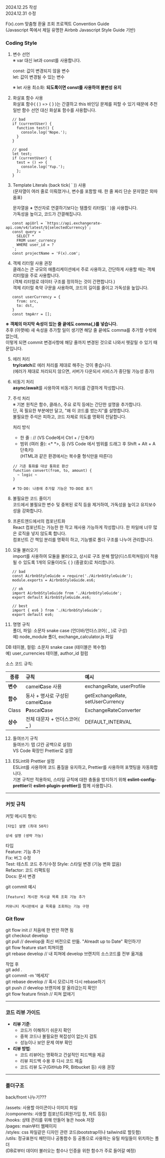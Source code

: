 2024.12.25 작성  
2024.12.31 수정  
  
F(x).com 맞춤형 환율 조회 프로젝트 Convention Guide  
(Javascript 쪽에서 제일 유명한 Airbnb Javascript Style Guide 기반)  
  
  
### Coding Style  
  
1. 변수 선언  
   ※ var 대신 let과 const를 사용합니다.  
  
   const: 값이 변경되지 않을 변수  
   let: 값이 변경될 수 있는 변수  
  
   ※ let 사용 최소화: **되도록이면 const를 사용하여 불변성 유지**  
  
2. 화살표 함수 사용  
   화살표 함수( ( ) => { } )는 간결하고 this 바인딩 문제를 피할 수 있기 때문에 추천  
   일반 함수 선언 대신 화살표 함수를 사용합니다.  
  
```  
   // bad  
   if (currentUser) {  
     function test() {  
       console.log('Nope.');  
     }  
   }
  
   // good  
   let test;  
   if (currentUser) {  
     test = () => {  
       console.log('Yup.');  
     };  
   }  
```  
  
3. Template Literals (back tick( ` )) 사용  
   (문자열이 여러 줄로 이뤄졌거나, 변수를 포함할 때. 한 줄 짜리 단순 문자열은 외따옴표)  
  
   문자열을 **+** 연산자로 연결하기보다는 템플릿 리터럴( ` )을 사용합니다.  
   가독성을 높이고, 코드가 간결해집니다.  
  
```
   const apiUrl = `https://api.exchangerate-api.com/v4/latest/${selectedCurrency}`;
   const query = `
     SELECT *
     FROM user_currency
     WHERE user_id = ?
   `;
   const projectName = 'F(x).com';
```
  
4. 객체 리터럴 사용 권장  
   클래스는 큰 규모의 애플리케이션에서 주로 사용하고, 간단하게 사용할 때는 객체 리터럴을 주로 사용합니다.  
   (객체 리터럴로 데이터 구조를 정의하는 것이 간편합니다.)  
   객체 리터럴 축약 구문을 사용하여, 코드의 길이를 줄이고 가독성을 높입니다.  
```
   const userCurrency = {
     from: src,
     to: dst,
   }
   const tmpArr = [];
```  
   **※ 객체의 마지막 속성이 있는 줄 끝에도 comma(,)를 넣습니다.**  
   추후 (아랫에) 새 속성을 추가할 일이 생기면 해당 줄 끝에도 comma를 추가할 수밖에 없는데,  
   이렇게 되면 commit 변경사항에 해당 줄까지 변경된 것으로 나와서 헷갈릴 수 있기 때문입니다.  
  
5. 에러 처리  
   **try/catch**로 에러 처리를 제대로 해주는 것이 좋습니다.  
   (에러가 제대로 처리되지 않으면, 서버가 다운되서 서비스가 중단될 가능성 증가)  
  
6. 비동기 처리  
   **async/await**를 사용하여 비동기 처리를 간결하게 작성합니다.
  
7. 주석 처리  
   ※ 기본 원칙은 함수, 클래스, 주요 로직 등에는 간단한 설명을 추가합니다.  
   단, 꼭 필요한 부분에만 달고, "왜 이 코드를 썼는지"를 설명합니다.  
   불필요한 주석은 피하고, 코드 자체로 의도를 명확히 전달합니다.  
  
   처리 방식  
   * 한 줄 : // (VS Code에서 Ctrl + / 단축키)  
   * 범위 (여러 줄): <* *>, <!-- --> 등 (VS Code 에서 범위를 드래그 후 Shift + Alt + A 단축키)  
   (HTML과 같은 환경에서는 복수줄 형식만을 따른다)  
  
   ```
   // 기준 통화를 대상 통화로 환산
   function convert(from, to, amount) {
     ~ logic ~
   }

   # TO-DO: 나중에 추가할 기능은 TO-DO로 표기
   ```
  
8. 불필요한 코드 줄이기  
   코드에서 불필요한 변수 및 중복된 로직 등을 제거하여, 가독성을 높이고 유지보수성을 강화합니다.  
  
9. 프론트엔드에서의 컴포넌트화  
   React 컴포넌트는 가능한 한 작고 재사용 가능하게 작성합니다. 한 파일에 너무 많은 로직을 넣지 않도록 합니다.  
   컴포넌트 간 책임 분리를 명확히 하고, 기능별로 폴더 구조를 나누어 관리합니다.  
  
10. 모듈 불러오기  
   import를 사용하여 모듈을 불러오고, 상시로 구조 분해 할당(디스트럭쳐링)이 적용될 수 있도록 1개의 모듈이라도 { } (중괄호)로 처리합니다.  
  
```
   // bad  
   const AirbnbStyleGuide = require('./AirbnbStyleGuide');  
   module.exports = AirbnbStyleGuide.es6;  
  
   // ok  
   import AirbnbStyleGuide from './AirbnbStyleGuide';  
   export default AirbnbStyleGuide.es6;  
  
   // best  
   import { es6 } from './AirbnbStyleGuide';  
   export default es6;  
```
  
11. 명명 규칙  
   폴더, 파일:  소문자 snake case (언더바/언더스코어( _ )로 구성)  
   예) node_module 폴더, exchange_calculator.js 파일
  
   DB 테이블, 컬럼: 소문자 snake case (테이블은 복수형)  
   예) user_currencies 테이블, author_id 컬럼  
  
   소스 코드 규칙:
  
|종류|규칙|예시|
|---|:---|:---|
|**변수**|camel**C**ase 사용| exchangeRate, userProfile|
|**함수**|동사 + 명사로 구성된 camel**C**ase|getExchangeRate, setUserCurrency|
|Class|**P**ascal**C**ase|ExchangeRateConverter|
|**상수**|전체 대문자 + 언더스코어( **_** )|DEFAULT_INTERVAL|
  
12. 들여쓰기 규칙  
   들여쓰기: 탭 (2칸 공백으로 설정)  
   VS Code 확장인 Prettier로 설정  
    
13. ESLint와 Prettier 설정  
   ESLint를 사용하여 코드 품질을 유지하고, Prettier를 사용하여 포맷팅을 자동화합니다.  
   기본 규칙만 적용하되, 스타일 규칙에 대한 충돌을 방지하기 위해 **eslint-config-prettier**와 **eslint-plugin-prettier**를 함께 사용합니다.  

  
***  
  
### 커밋 규칙  
  
   커밋 메시지 형식:  
   ```  
   [타입] 설명 (최대 50자)

   상세 설명 (생략 가능)  
   ```  
  
   타입  
   Feature: 기능 추가  
   Fix: 버그 수정  
   Test: 테스트 코드 추가/수정
   Style: 스타일 변경 (기능 변화 없음)  
   Refactor: 코드 리팩토링  
   Docs: 문서 변경
  
   git commit 예시  
   ```  
   [Feature] 게시판 게시글 목록 조회 기능 추가

   커뮤니티 게시판에서 글 목록을 조회하는 기능 구현    
   ```  
  
  
### Git flow  
   git flow init // 처음에 한 번만 하면 됨  
   git checkout develop  
   git pull // develop을 최신 버전으로 만듦. "Alreadt up to Date" 확인하기!  
   git flow feature start 피쳐이름  
   git rebase develop // 내 피쳐에 develop 브랜치의 소스코드를 전부 옮겨옴  
  
   작업 후  
   git add .  
   git commit -m '메세지'  
   git rebase develop // 혹시 모르니까 다시 rebase하기  
   git push // develop 브랜치에 잘 올라갔는지 확인!  
   git flow feature finish // 피쳐 없애기  
  
***  
  
### 코드 리뷰 가이드
  
- **리뷰 기준**:  
   - 코드가 이해하기 쉬운지 확인  
   - 중복 코드나 불필요한 복잡성이 없는지 검토  
   - 성능이나 보안 문제 여부 확인  
- **리뷰 방법**:  
    - 코드 리뷰어는 명확하고 건설적인 피드백을 제공  
    - 리뷰 피드백 수용 후 다시 코드 제출  
    - 코드 리뷰 도구(GitHub PR, Bitbucket 등) 사용 권장  
  
***  
  
### 폴더구조  
   back/front 나누기???  
  
   /assets: 사용할 아이콘이나 이미지 파일  
   /components: 사용할 컴포넌트(회원가입 창, 차트 등등)  
   /hooks: 상태 관리를 위해 만들어 놓은 hook 저장  
   /pages: main부터 웹페이지  
   /styles: css 파일같은 디자인 관련 코드(bootstrap이나 tailwind로 할듯함)  
   /utils: 정규표현식 패턴이나 공통함수 등 공통으로 사용하는 유틸 파일들이 위치하는 폴더  
   (DB로부터 데이터 불러오는 함수나 인증을 위한 함수가 주로 들어갈 예정)  
